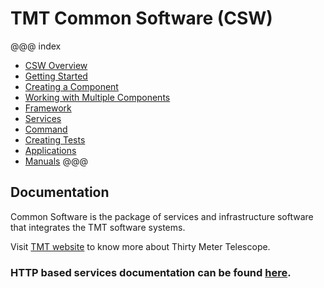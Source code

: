 # TMT Common Software (CSW)

@@@ index
 - [CSW Overview](cswOverview.md)
 - [Getting Started](gettingStarted.md)
 - [Creating a Component](createComponent.md)
 - [Working with Multiple Components](multipleComponents.md)
 - [Framework](framework.md)
 - [Services](services.md)
 - [Command](command.md)
 - [Creating Tests](creatingTests.md)
 - [Applications](apps.md)
 - [Manuals](manuals.md)
@@@

## Documentation

Common Software is the package of services and infrastructure software that integrates the TMT software systems.

Visit [TMT website](http://www.tmt.org) to know more about Thirty Meter Telescope.

### HTTP based services documentation can be found [here](swagger/index.html).


